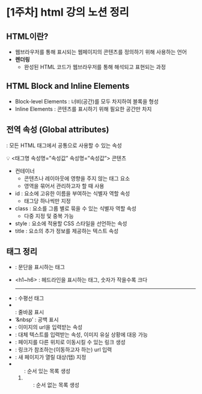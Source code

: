 # [1주차] html 강의 노션 정리

## HTML이란?

- 웹브라우저를 통해 표시되는 웹페이지의 콘텐츠를 정의하기 위해 사용하는 언어
- **렌더링**
    - 완성된 HTML 코드가 웹브라우저를 통해 해석되고 표현되는 과정
    

## HTML Block and Inline Elements

- Block-level Elements : 너비(공간)를 모두 차지하여 블록을 형성
- Inline Elements : 콘텐츠를 표시하기 위해 필요한 공간만 차지

## 전역 속성 (Global attributes)

: 모든 HTML 태그에서 공통으로 사용할 수 있는 속성

<aside>
💡 <태그명 속성명=”속성값” 속성명=”속성값”> 콘텐츠 </태그명>

</aside>

- 컨테이너
    - 콘텐츠나 레이아웃에 영향을 주지 않는 태그 요소
    - 영역을 묶어서 관리하고자 할 때 사용
- id : 요소에 고유한 이름을 부여하는 식별자 역할 속성
    - 태그당 하나씩만 지정
- class : 요소를 그룹 별로 묶을 수 있는 식별자 역할 속성
    - 다중 지정 및 중복 가능
- style : 요소에 적용할 CSS 스타일을 선언하는 속성
- title : 요소의 추가 정보를 제공하는 텍스트 속성

## 태그 정리

- <p> : 문단을 표시하는 태그
- <h1~h6> : 헤드라인을 표시하는 태그, 숫자가 작을수록 크다
- <hr> : 수평선 태그
- <br> : 줄바꿈 표시
- ‘&nbsp’ : 공백 표시
- <src> : 이미지의 url을 입력받는 속성
- <alt> : 대체 텍스트를 입력받는 속성, 이미지 유실 상황에 대응 가능
- <a> : 페이지를 다른 위치로 이동시킬 수 있는 링크 생성
- <href> : 링크가 참조하는(이동하고자 하는) url 입력
- <target> : 새 페이지가 열릴 대상(탭) 지정
- <ol> : 순서 있는 목록 생성
- <ul> : 순서 없는 목록 생성